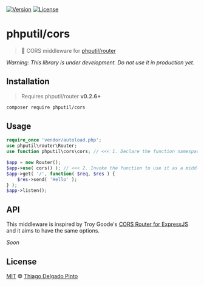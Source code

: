 [![Version](https://poser.pugx.org/phputil/cors/v?style=flat-square)](https://packagist.org/packages/phputil/cors)
[![License](https://poser.pugx.org/phputil/cors/license?style=flat-square)](https://packagist.org/packages/phputil/cors)

# phputil/cors

> 🔌 CORS middleware for [phputil/router](https://github.com/thiagodp/router)

_Warning: This library is under development. Do not use it in production yet._

## Installation

> Requires phputil/router **v0.2.6+**

```bash
composer require phputil/cors
```

## Usage

```php
require_once 'vendor/autoload.php';
use phputil\router\Router;
use function phputil\cors\cors; // <<< 1. Declare the function namespace

$app = new Router();
$app->use( cors() ); // <<< 2. Invoke the function to use it as a middleware
$app->get( '/', function( $req, $res ) {
    $res->send( 'Hello' );
} );
$app->listen();
```

## API

This middleware is inspired by Troy Goode's [CORS Router for ExpressJS](https://github.com/expressjs/cors) and it aims to have the same options.

_Soon_

## License

[MIT](LICENSE) © [Thiago Delgado Pinto](https://github.com/thiagodp)
